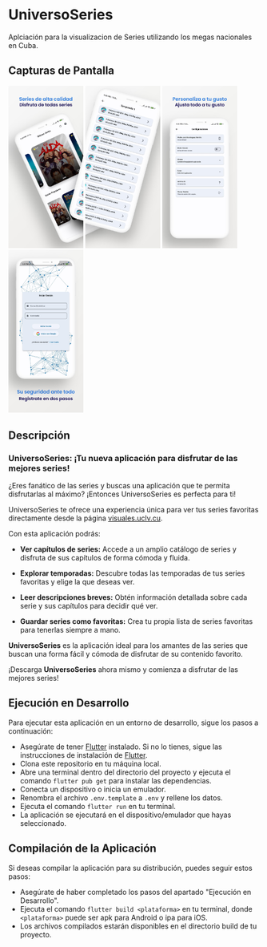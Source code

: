 # UniversoSeries

Aplciación para la visualizacion de Series utilizando los megas nacionales en Cuba.

## Capturas de Pantalla

<div>
  <img src="screenshots/Apple iPhone 11 Pro Max Screenshot 0.jpg" width="150" />
  <img src="screenshots/Apple iPhone 11 Pro Max Screenshot 1.jpg" width="150" />
  <img src="screenshots/Apple iPhone 11 Pro Max Screenshot 2.jpg" width="150" />
  <img src="screenshots/Apple iPhone 11 Pro Max Screenshot 3.jpg" width="150" />
</div>

## Descripción
### UniversoSeries: ¡Tu nueva aplicación para disfrutar de las mejores series!

¿Eres fanático de las series y buscas una aplicación que te permita disfrutarlas al máximo? ¡Entonces UniversoSeries es perfecta para ti!

UniversoSeries te ofrece una experiencia única para ver tus series favoritas directamente desde la página [visuales.uclv.cu](https://visuales.uclv.cu). 

Con esta aplicación podrás:

- **Ver capítulos de series:** Accede a un amplio catálogo de series y disfruta de sus capítulos de forma cómoda y fluida.

- **Explorar temporadas:** Descubre todas las temporadas de tus series favoritas y elige la que deseas ver.

- **Leer descripciones breves:** Obtén información detallada sobre cada serie y sus capítulos para decidir qué ver.

- **Guardar series como favoritas:** Crea tu propia lista de series favoritas para tenerlas siempre a mano.

**UniversoSeries** es la aplicación ideal para los amantes de las series que buscan una forma fácil y cómoda de disfrutar de su contenido favorito.

¡Descarga **UniversoSeries** ahora mismo y comienza a disfrutar de las mejores series!

## Ejecución en Desarrollo

Para ejecutar esta aplicación en un entorno de desarrollo, sigue los pasos a continuación:

- Asegúrate de tener [Flutter](https://flutter.dev/) instalado. Si no lo tienes, sigue las instrucciones de instalación de [Flutter](https://flutter.dev/).
- Clona este repositorio en tu máquina local.
- Abre una terminal dentro del directorio del proyecto y ejecuta el comando `flutter pub get` para instalar las dependencias.
- Conecta un dispositivo o inicia un emulador.
- Renombra el archivo `.env.template` a `.env` y rellene los datos.
- Ejecuta el comando `flutter run` en tu terminal.
- La aplicación se ejecutará en el dispositivo/emulador que hayas seleccionado.

## Compilación de la Aplicación

Si deseas compilar la aplicación para su distribución, puedes seguir estos pasos:

- Asegúrate de haber completado los pasos del apartado "Ejecución en Desarrollo".
- Ejecuta el comando `flutter build <plataforma>` en tu terminal, donde `<plataforma>` puede ser apk para Android o ipa para iOS.
- Los archivos compilados estarán disponibles en el directorio build de tu proyecto.